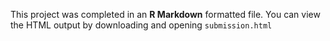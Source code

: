 This project was completed in an **R Markdown** formatted file.  You can view the HTML output by downloading and opening `submission.html`
